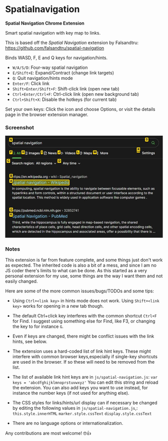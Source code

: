 # Spatialnavigation

__Spatial Navigation Chrome Extension__

Smart spatial navigation with key map to links.

This is based off the *Spatial Navigation* extension by Falsandtru:\
https://github.com/falsandtru/spatial-navigation

Binds WASD, F, E and Q keys for navigation/hints.

* `W/A/S/D`: Four-way spatial navigation
* `E/Shift+E`: Expand/Contract (change link targets)
* `Q`: Quit navigation/hints mode
* `Enter/F`: Click link
* `Shift+Enter/Shift+F`: Shift-click link (open new tab)
* `Ctrl+Enter/Ctrl+F`: Ctrl-click link (open new background tab)
* `Ctrl+Shift+X`: Disable the hotkeys (for current tab)

Set your own keys: Click the icon and choose Options, or visit the details page in the browser extension manager.

### Screenshot

![Screenshot of extension in use](https://raw.githubusercontent.com/Pathduck/spatialnavigation/main/img/screenshot.jpg "Screenshot of extension in use")

### Notes

This extension is far from feature complete, and some things just don't work as expected.
The inherited code is also a bit of a mess, and since I am no JS coder there's limits to what can be done.
As this started as a very personal extension for my use, some things are the way I want them and not easily changed.

Here are some of the more common issues/bugs/TODOs and some tips:

* Using `Ctrl+<link key>` in hints mode does not work. Using `Shift+<link key>` works for opening in a new tab though.

*  The default Ctrl+click key interferes with the common shortcut `Ctrl+F` for Find.
I suggest using something else for Find, like F3, or changing the key to for instance `G`.

* Even if keys are changed, there might be conflict issues with the link hints, see below.

* The extension uses a hard-coded list of link hint keys. These might interfere with common browser keys,especially if single-key shortcuts are used in the browser. If so these will need to be removed from the list.

* The list of available link hint keys are in `js/spatial-navigation.js`:
`var keys = 'abcdfghijklmnoprstuvwxyz'`
You can edit this string and reload the extension. You can also add keys you want to use instead, for instance the number keys (if not used for anything else).

* The CSS styles for links/hints/url display can if necessary be changed by editing the following values in `js/spatial-navigation.js`,:
`this.style.innerHTML`
`marker.style.cssText`
`display.style.cssText`

* There are no language options or internationalization.

Any contributions are most welcome! 🤓👍

